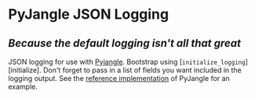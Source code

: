 # PyJangle JSON Logging
## _Because the default logging isn't all that great_

JSON logging for use with [Pyjangle][pyjangle].  Bootstrap using [`initialize_logging`][initialize].  Don't forget to pass in a list of fields you want included in the logging output.  See the [reference implementation][reference] of PyJangle for an example.

[pyjangle]: <https://github.com/BellsteinLabs/pyJangle/tree/main>
[reference]: <https://github.com/BellsteinLabs/pyJangle/blob/main/example/main.py>